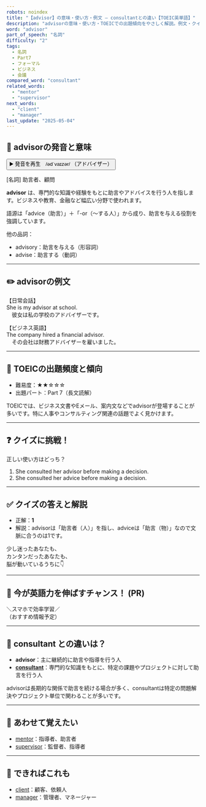 ```yaml
---
robots: noindex
title: "【advisor】の意味・使い方・例文 ― consultantとの違い【TOEIC英単語】"
description: "advisorの意味・使い方・TOEICでの出題傾向をやさしく解説。例文・クイズ付きでconsultantとの違いもわかりやすく学べます。"
word: "advisor"
part_of_speech: "名詞"
difficulty: "2"
tags:
  - 名詞
  - Part7
  - フォーマル
  - ビジネス
  - 会議
compared_word: "consultant"
related_words:
  - "mentor"
  - "supervisor"
next_words:
  - "client"
  - "manager"
last_update: "2025-05-04"
---
```


## 🔰 advisorの発音と意味

<button class="play-audio" onclick="playTTS('advisor')">
  <span class="play-audio-main">
    ▶️ 発音を再生　/ədˈvaɪzər/
  </span>
  <span class="play-audio-sub">
    （アドバイザー）
  </span>
</button>

[名詞] 助言者、顧問

**advisor** は、専門的な知識や経験をもとに助言やアドバイスを行う人を指します。ビジネスや教育、金融など幅広い分野で使われます。

語源は「advice（助言）」＋「-or（～する人）」から成り、助言を与える役割を強調しています。

他の品詞：  
- advisory：助言を与える（形容詞）
- advise：助言する（動詞）

---

## ✏️ advisorの例文

【日常会話】  
She is my advisor at school.  
　彼女は私の学校のアドバイザーです。

【ビジネス英語】  
The company hired a financial advisor.  
　その会社は財務アドバイザーを雇いました。

---

## 🎯 TOEICの出題頻度と傾向

- 難易度：★★☆☆☆
- 出題パート：Part 7（長文読解）

TOEICでは、ビジネス文書やEメール、案内文などでadvisorが登場することが多いです。特に人事やコンサルティング関連の話題でよく見かけます。

---

## ❓ クイズに挑戦！

正しい使い方はどっち？

1. She consulted her advisor before making a decision.  
2. She consulted her advice before making a decision.

---

## ✅ クイズの答えと解説

- 正解：**1**
- 解説：advisorは「助言者（人）」を指し、adviceは「助言（物）」なので文脈に合うのは1です。

少し迷ったあなたも、  
カンタンだったあなたも、  
脳が動いているうちに👇️

---

## 🚀 今が英語力を伸ばすチャンス！ (PR)

<div class="info-center">
＼スマホで効率学習／<br>  
（おすすめ情報予定）
</div>

---

## 🤔  consultant との違いは？

- **advisor**：主に継続的に助言や指導を行う人
- **[consultant](/consultant)**：専門的な知識をもとに、特定の課題やプロジェクトに対して助言を行う人

advisorは長期的な関係で助言を続ける場合が多く、consultantは特定の問題解決やプロジェクト単位で関わることが多いです。

---

## 🧩 あわせて覚えたい

- [mentor](/mentor)：指導者、助言者
- [supervisor](/supervisor)：監督者、指導者

---

## 📖 できればこれも

- [client](/client)：顧客、依頼人
- [manager](/manager)：管理者、マネージャー

<!-- cvid: aid42_bid05 -->
